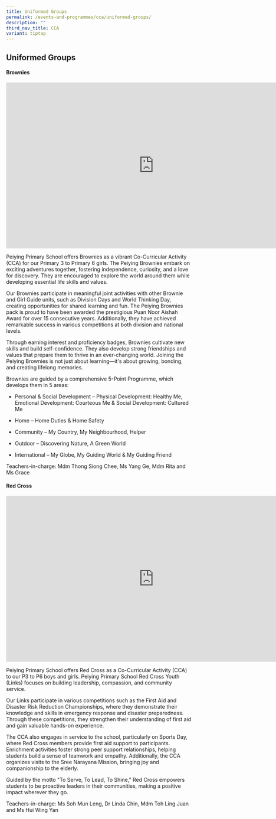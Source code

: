 ```yaml
---
title: Uniformed Groups
permalink: /events-and-programmes/cca/uniformed-groups/
description: ""
third_nav_title: CCA
variant: tiptap
---
```

<h2>Uniformed Groups</h2>
<h4>Brownies</h4>
<div class="iframe-wrapper">
<iframe height="450" width="800" allowfullscreen="true" frameborder="0" src="https://docs.google.com/presentation/d/e/2PACX-1vRAZa32zKB29tFAUkW1KAlJSkuNJEi2OusVJZRT_BLBK-evAdpVl1CxMc6sqtNtuCIL1ZI8aTiZbXmk/embed?start=false&amp;loop=false&amp;delayms=3000"></iframe>
</div>
<p>Peiying Primary School offers Brownies as a vibrant Co-Curricular Activity
(CCA) for our Primary 3 to Primary 6 girls. The Peiying Brownies embark
on exciting adventures together, fostering independence, curiosity, and
a love for discovery. They are encouraged to explore the world around them
while developing essential life skills and values.</p>
<p>Our Brownies participate in meaningful joint activities with other Brownie
and Girl Guide units, such as Division Days and World Thinking Day, creating
opportunities for shared learning and fun. The Peiying Brownies pack is
proud to have been awarded the prestigious Puan Noor Aishah Award for over
15 consecutive years. Additionally, they have achieved remarkable success
in various competitions at both division and national levels.</p>
<p>Through earning interest and proficiency badges, Brownies cultivate new
skills and build self-confidence. They also develop strong friendships
and values that prepare them to thrive in an ever-changing world. Joining
the Peiying Brownies is not just about learning—it's about growing, bonding,
and creating lifelong memories.</p>
<p>Brownies are guided by a comprehensive 5-Point Programme, which develops
them in 5 areas:</p>
<ul>
<li>
<p>Personal &amp; Social Development – Physical Development: Healthy Me,
Emotional Development: Courteous Me &amp; Social Development: Cultured
Me</p>
</li>
<li>
<p>Home – Home Duties &amp; Home Safety</p>
</li>
<li>
<p>Community – My Country, My Neighbourhood, Helper</p>
</li>
<li>
<p>Outdoor – Discovering Nature, A Green World</p>
</li>
<li>
<p>International – My Globe, My Guiding World &amp; My Guiding Friend</p>
</li>
</ul>
<p>Teachers-in-charge: Mdm Thong Siong Chee, Ms Yang Ge, Mdm Rita and Ms
Grace</p>
<h4>Red Cross</h4>
<div class="iframe-wrapper">
<iframe height="450" width="800" allowfullscreen="true" frameborder="0" src="https://docs.google.com/presentation/d/e/2PACX-1vQa3QN7LFAS5lXfePxMLrmLNY7Qjn1AWzxK5-LHPI3NY0YNiDTNmz8-V54y--ks45OG3psnz-imz4xc/embed?start=false&amp;loop=false&amp;delayms=3000"></iframe>
</div>
<p>Peiying Primary School offers Red Cross as a Co-Curricular Activity (CCA)
to our P3 to P6 boys and girls. Peiying Primary School Red Cross Youth
(Links) focuses on building leadership, compassion, and community service.</p>
<p>Our Links participate in various competitions such as the First Aid and
Disaster Risk Reduction Championships, where they demonstrate their knowledge
and skills in emergency response and disaster preparedness. Through these
competitions, they strengthen their understanding of first aid and gain
valuable hands-on experience.</p>
<p>The CCA also engages in service to the school, particularly on Sports
Day, where Red Cross members provide first aid support to participants.
Enrichment activities foster strong peer support relationships, helping
students build a sense of teamwork and empathy. Additionally, the CCA organizes
visits to the Sree Narayana Mission, bringing joy and companionship to
the elderly.</p>
<p>Guided by the motto "To Serve, To Lead, To Shine," Red Cross empowers
students to be proactive leaders in their communities, making a positive
impact wherever they go.</p>
<p>Teachers-in-charge: Ms Soh Mun Leng, Dr Linda Chin, Mdm Toh Ling Juan
and Ms Hui Wing Yan</p>
<p>
<br>
<br>
</p>
<p></p>